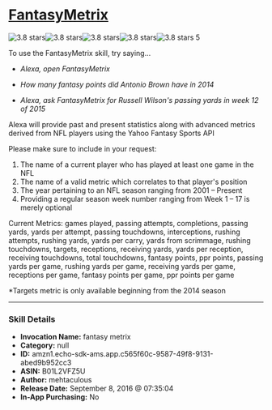 # [FantasyMetrix](http://alexa.amazon.com/#skills/amzn1.echo-sdk-ams.app.c565f60c-9587-49f8-9131-abed9b952cc3)
![3.8 stars](../../images/ic_star_black_18dp_1x.png)![3.8 stars](../../images/ic_star_black_18dp_1x.png)![3.8 stars](../../images/ic_star_black_18dp_1x.png)![3.8 stars](../../images/ic_star_half_black_18dp_1x.png)![3.8 stars](../../images/ic_star_border_black_18dp_1x.png) 5

To use the FantasyMetrix skill, try saying...

* *Alexa, open FantasyMetrix*

* *How many fantasy points did Antonio Brown have in 2014*

* *Alexa, ask FantasyMetrix for Russell Wilson's passing yards in week 12 of 2015*

Alexa will provide past and present statistics along with advanced metrics derived from NFL players using the Yahoo Fantasy Sports API

Please make sure to include in your request:
1) The name of a current player who has played at least one game in the NFL
2) The name of a valid metric which correlates to that player's position
3) The year pertaining to an NFL season ranging from 2001 – Present
4) Providing a regular season week number ranging from Week 1 – 17 is merely optional

Current Metrics: games played, passing attempts, completions, passing yards, yards per attempt, passing touchdowns, interceptions, rushing attempts, rushing yards, yards per carry, yards from scrimmage, rushing touchdowns, targets, receptions, receiving yards, yards per reception, receiving touchdowns, total touchdowns, fantasy points, ppr points, passing yards per game, rushing yards per game, receiving yards per game, receptions per game, fantasy points per game, ppr points per game

*Targets metric is only available beginning from the 2014 season

***

### Skill Details

* **Invocation Name:** fantasy metrix
* **Category:** null
* **ID:** amzn1.echo-sdk-ams.app.c565f60c-9587-49f8-9131-abed9b952cc3
* **ASIN:** B01L2VFZ5U
* **Author:** mehtaculous
* **Release Date:** September 8, 2016 @ 07:35:04
* **In-App Purchasing:** No
